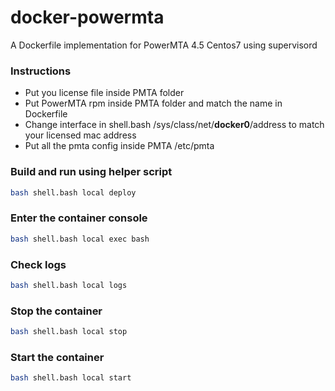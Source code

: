 # docker-powermta
A Dockerfile implementation for PowerMTA 4.5 Centos7 using supervisord

### Instructions

- Put you license file inside PMTA folder
- Put PowerMTA rpm inside PMTA folder and match the name in Dockerfile
- Change interface in shell.bash /sys/class/net/**docker0**/address to match your licensed mac address
- Put all the pmta config inside PMTA /etc/pmta

### Build and run using helper script
```bash
bash shell.bash local deploy
```

### Enter the container console
```bash
bash shell.bash local exec bash
```

### Check logs
```bash
bash shell.bash local logs
```

### Stop the container
```bash
bash shell.bash local stop
```

### Start the container
```bash
bash shell.bash local start
```

